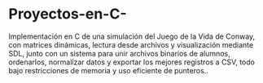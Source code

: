 # Proyectos-en-C-
Implementación en C de una simulación del Juego de la Vida de Conway, con matrices dinámicas, lectura desde archivos y visualización mediante SDL, junto con un sistema para unir archivos binarios de alumnos, ordenarlos, normalizar datos y exportar los mejores registros a CSV, todo bajo restricciones de memoria y uso eficiente de punteros..
